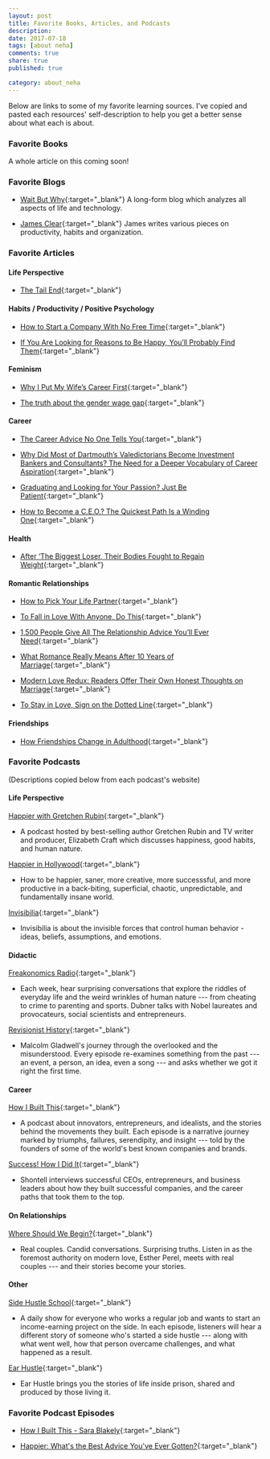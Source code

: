 ```yaml
---
layout: post
title: Favorite Books, Articles, and Podcasts
description: 
date: 2017-07-18
tags: [about neha]
comments: true
share: true
published: true

category: about_neha
---
```


Below are links to some of my favorite learning sources. I've copied and pasted each resources' self-description to help you get a better sense about what each is about. 

### Favorite Books

A whole article on this coming soon! 

### Favorite Blogs

* [Wait But Why](https://waitbutwhy.com){:target="_blank"}
A long-form blog which analyzes all aspects of life and technology.

* [James Clear](http://jamesclear.com/articles){:target="_blank"}
James writes various pieces on productivity, habits and organization. 

### Favorite Articles

#### Life Perspective

* [The Tail End](https://waitbutwhy.com/2015/12/the-tail-end.html){:target="_blank"}

#### Habits / Productivity / Positive Psychology
* [How to Start a Company With No Free Time](https://medium.com/startup-grind/how-to-start-a-company-with-no-free-time-b70fbe7b918a){:target="_blank"}

* [If You Are Looking for Reasons to Be Happy, You’ll Probably Find Them](https://www.becomingminimalist.com/look/){:target="_blank"}

#### Feminism
* [Why I Put My Wife’s Career First](https://www.theatlantic.com/magazine/archive/2015/10/why-i-put-my-wifes-career-first/403240/){:target="_blank"}

* [The truth about the gender wage gap](https://www.vox.com/2016/8/1/12108126/gender-wage-gap-explained-real){:target="_blank"}

#### Career
* [The Career Advice No One Tells You](https://qz.com/640112/the-career-advice-no-one-tells-you/){:target="_blank"}

* [Why Did Most of Dartmouth’s Valedictorians Become Investment Bankers and Consultants? The Need for a Deeper Vocabulary of Career Aspiration](http://calnewport.com/blog/2013/07/03/why-did-most-of-dartmouths-valedictorians-become-investment-bankers-and-consultants-the-need-for-a-deeper-vocabulary-of-career-aspiration/){:target="_blank"}

* [Graduating and Looking for Your Passion? Just Be Patient](https://www.nytimes.com/2016/06/05/jobs/graduating-and-looking-for-your-passion-just-be-patient.html){:target="_blank"}

* [How to Become a C.E.O.? The Quickest Path Is a Winding One](https://www.nytimes.com/2016/09/11/upshot/how-to-become-a-ceo-the-quickest-path-is-a-winding-one.html){:target="_blank"}

#### Health

* [After ‘The Biggest Loser, Their Bodies Fought to Regain Weight](https://www.nytimes.com/2016/05/02/health/biggest-loser-weight-loss.html){:target="_blank"}

#### Romantic Relationships 
* [How to Pick Your Life Partner](https://waitbutwhy.com/2014/02/pick-life-partner-part-2.html){:target="_blank"}

* [To Fall in Love With Anyone, Do This](https://www.nytimes.com/2015/01/11/fashion/modern-love-to-fall-in-love-with-anyone-do-this.html){:target="_blank"}

* [1,500 People Give All The Relationship Advice You’ll Ever Need](https://markmanson.net/relationship-advice){:target="_blank"}

* [What Romance Really Means After 10 Years of Marriage](https://www.thecut.com/2016/02/what-romance-means-after-10-years-of-marriage.html){:target="_blank"}

* [Modern Love Redux: Readers Offer Their Own Honest Thoughts on Marriage](https://www.nytimes.com/2015/07/20/fashion/modern-love-redux-readers-offer-their-own-honest-thoughts-on-marriage.html?smid=fb-nytimes&smtyp=cur&assetType=nyt_now){:target="_blank"} 

* [To Stay in Love, Sign on the Dotted Line](https://www.nytimes.com/2017/06/23/style/modern-love-to-stay-in-love-sign-on-the-dotted-line-36-questions.html){:target="_blank"}

#### Friendships

* [How Friendships Change in Adulthood](https://www.theatlantic.com/health/archive/2015/10/how-friendships-change-over-time-in-adulthood/411466/?utm_source=pocket&utm_medium=email&utm_campaign=pockethits){:target="_blank"}

### Favorite Podcasts

(Descriptions copied below from each podcast's website)

#### Life Perspective

[Happier with Gretchen Rubin](http://gretchenrubin.com/podcast/){:target="_blank"}
* A podcast hosted by best-selling author Gretchen Rubin and TV writer and producer, Elizabeth Craft which discusses happiness, good habits, and human nature.

[Happier in Hollywood](http://happierinhollywood.com/){:target="_blank"}
* How to be happier, saner, more creative, more successsful, and more productive in a back-biting, superficial, chaotic, unpredictable, and fundamentally insane world.

[Invisibilia](http://www.npr.org/podcasts/510307/invisibilia){:target="_blank"}
* Invisibilia is about the invisible forces that control human behavior - ideas, beliefs, assumptions, and emotions. 

#### Didactic 
[Freakonomics Radio](freakonomics.com/archive/){:target="_blank"}
* Each week, hear surprising conversations that explore the riddles of everyday life and the weird wrinkles of human nature --- from cheating to crime to parenting and sports. Dubner talks with Nobel laureates and provocateurs, social scientists and entrepreneurs. 

[Revisionist History](revisionisthistory.com/){:target="_blank"}
* Malcolm Gladwell's journey through the overlooked and the misunderstood. Every episode re-examines something from the past --- an event, a person, an idea, even a song --- and asks whether we got it right the first time. 

#### Career 
[How I Built This](www.npr.org/podcasts/510313/how-i-built-this){:target="_blank"}
* A podcast about innovators, entrepreneurs, and idealists, and the stories behind the movements they built. Each episode is a narrative journey marked by triumphs, failures, serendipity, and insight --- told by the founders of some of the world's best known companies and brands. 

[Success! How I Did It](https://www.acast.com/howididit){:target="_blank"}
* Shontell interviews successful CEOs, entrepreneurs, and business leaders about how they built successful companies, and the career paths that took them to the top. 

#### On Relationships

[Where Should We Begin?](https://www.estherperel.com/podcast){:target="_blank"}
* Real couples. Candid conversations. Surprising truths. Listen in as the foremost authority on modern love, Esther Perel, meets with real couples --- and their stories become your stories.

#### Other
[Side Hustle School](https://sidehustleschool.com/){:target="_blank"}
* A daily show for everyone who works a regular job and wants to start an income-earning project on the side. In each episode, listeners will hear a different story of someone who's started a side hustle --- along with what went well, how that person overcame challenges, and what happened as a result.

[Ear Hustle](https://www.earhustlesq.com/){:target="_blank"}
* Ear Hustle brings you the stories of life inside prison, shared and produced by those living it. 

### Favorite Podcast Episodes

* [How I Built This - Sara Blakely](https://itunes.apple.com/us/podcast/how-i-built-this/id1150510297?mt=2&i=375191888){:target="_blank"}

* [Happier: What's the Best Advice You've Ever Gotten?](http://gretchenrubin.com/happiness_project/2016/06/podcast-70-best-advice/){:target="_blank"}
